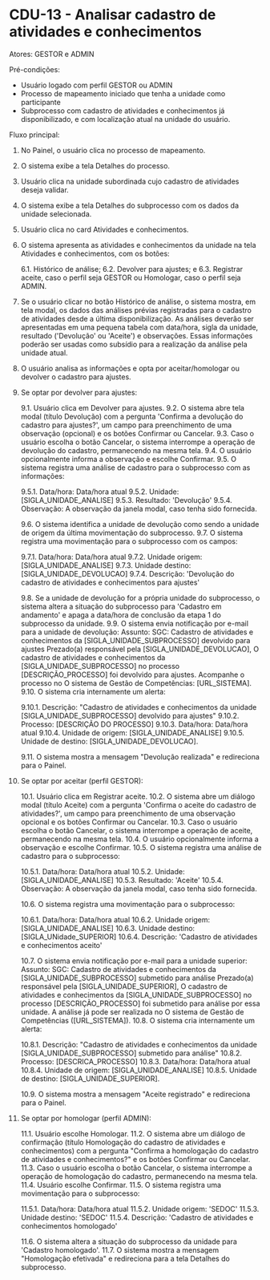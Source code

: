 # CDU-13 - Analisar cadastro de atividades e conhecimentos

Atores: GESTOR e ADMIN

Pré-condições:
- Usuário logado com perfil GESTOR ou ADMIN
- Processo de mapeamento iniciado que tenha a unidade como participante
- Subprocesso com cadastro de atividades e conhecimentos já disponibilizado, e com localização atual na unidade do
usuário.

Fluxo principal:

1. No Painel, o usuário clica no processo de mapeamento.
2. O sistema exibe a tela Detalhes do processo.
3. Usuário clica na unidade subordinada cujo cadastro de atividades deseja validar.
4. O sistema exibe a tela Detalhes do subprocesso com os dados da unidade selecionada.
5. Usuário clica no card Atividades e conhecimentos.
6. O sistema apresenta as atividades e conhecimentos da unidade na tela Atividades e conhecimentos, com os botões:

   6.1. Histórico de análise;
   6.2. Devolver para ajustes; e
   6.3. Registrar aceite, caso o perfil seja GESTOR ou Homologar, caso o perfil seja ADMIN.

7. Se o usuário clicar no botão Histórico de análise, o sistema mostra, em tela modal, os dados das análises prévias
   registradas para o cadastro de atividades desde a última disponibilização. As análises deverão ser apresentadas em
   uma pequena tabela com data/hora, sigla da unidade, resultado ('Devolução' ou 'Aceite') e observações. Essas
   informações poderão ser usadas como subsídio para a realização da análise pela unidade atual.
8. O usuário analisa as informações e opta por aceitar/homologar ou devolver o cadastro para ajustes.
9. Se optar por devolver para ajustes:

   9.1. Usuário clica em Devolver para ajustes.
   9.2. O sistema abre tela modal (título Devolução) com a pergunta 'Confirma a devolução do cadastro para ajustes?', um
   campo para preenchimento de uma observação (opcional) e os botões Confirmar ou Cancelar.
   9.3. Caso o usuário escolha o botão Cancelar, o sistema interrompe a operação de devolução do cadastro, permanecendo
   na mesma tela.
   9.4. O usuário opcionalmente informa a observação e escolhe Confirmar.
   9.5. O sistema registra uma análise de cadastro para o subprocesso com as informações:

   9.5.1. Data/hora: Data/hora atual
   9.5.2. Unidade: [SIGLA_UNIDADE_ANALISE]
   9.5.3. Resultado: 'Devolução'
   9.5.4. Observação: A observação da janela modal, caso tenha sido fornecida.

   9.6. O sistema identifica a unidade de devolução como sendo a unidade de origem da última movimentação do
   subprocesso.
   9.7. O sistema registra uma movimentação para o subprocesso com os campos:

   9.7.1. Data/hora: Data/hora atual
   9.7.2. Unidade origem: [SIGLA_UNIDADE_ANALISE]
   9.7.3. Unidade destino: [SIGLA_UNIDADE_DEVOLUCAO]
   9.7.4. Descrição: 'Devolução do cadastro de atividades e conhecimentos para ajustes'

   9.8. Se a unidade de devolução for a própria unidade do subprocesso, o sistema altera a situação do subprocesso
   para 'Cadastro em andamento' e apaga a data/hora de conclusão da etapa 1 do subprocesso da unidade.
   9.9. O sistema envia notificação por e-mail para a unidade de devolução:
   Assunto: SGC: Cadastro de atividades e conhecimentos da [SIGLA_UNIDADE_SUBPROCESSO] devolvido para ajustes
   Prezado(a) responsável pela [SIGLA_UNIDADE_DEVOLUCAO],
   O cadastro de atividades e conhecimentos da [SIGLA_UNIDADE_SUBPROCESSO] no processo [DESCRIÇÃO_PROCESSO] foi
   devolvido para ajustes.
   Acompanhe o processo no O sistema de Gestão de Competências: [URL_SISTEMA].
   9.10. O sistema cria internamente um alerta:

   9.10.1. Descrição: "Cadastro de atividades e conhecimentos da unidade [SIGLA_UNIDADE_SUBPROCESSO] devolvido para
   ajustes"
   9.10.2. Processo: [DESCRIÇÃO DO PROCESSO]
   9.10.3. Data/hora: Data/hora atual
   9.10.4. Unidade de origem: [SIGLA_UNIDADE_ANALISE]
   9.10.5. Unidade de destino: [SIGLA_UNIDADE_DEVOLUCAO].

   9.11. O sistema mostra a mensagem "Devolução realizada" e redireciona para o Painel.

10. Se optar por aceitar (perfil GESTOR):

    10.1. Usuário clica em Registrar aceite.
    10.2. O sistema abre um diálogo modal (título Aceite) com a pergunta 'Confirma o aceite do cadastro de atividades?',
    um campo para preenchimento de uma observação opcional e os botões Confirmar ou Cancelar.
    10.3. Caso o usuário escolha o botão Cancelar, o sistema interrompe a operação de aceite, permanecendo na mesma
    tela.
    10.4. O usuário opcionalmente informa a observação e escolhe Confirmar.
    10.5. O sistema registra uma análise de cadastro para o subprocesso:

    10.5.1. Data/hora: Data/hora atual
    10.5.2. Unidade: [SIGLA_UNIDADE_ANALISE]
    10.5.3. Resultado: 'Aceite'
    10.5.4. Observação: A observação da janela modal, caso tenha sido fornecida.

    10.6. O sistema registra uma movimentação para o subprocesso:

    10.6.1. Data/hora: Data/hora atual
    10.6.2. Unidade origem: [SIGLA_UNIDADE_ANALISE]
    10.6.3. Unidade destino: [SIGLA_UNidade_SUPERIOR]
    10.6.4. Descrição: 'Cadastro de atividades e conhecimentos aceito'

    10.7. O sistema envia notificação por e-mail para a unidade superior:
    Assunto: SGC: Cadastro de atividades e conhecimentos da [SIGLA_UNIDADE_SUBPROCESSO] submetido para análise
    Prezado(a) responsável pela [SIGLA_UNIDADE_SUPERIOR],
    O cadastro de atividades e conhecimentos da [SIGLA_UNIDADE_SUBPROCESSO] no processo [DESCRIÇÃO_PROCESSO] foi
    submetido para análise por essa unidade.
    A análise já pode ser realizada no O sistema de Gestão de Competências ([URL_SISTEMA]).
    10.8. O sistema cria internamente um alerta:

    10.8.1. Descrição: "Cadastro de atividades e conhecimentos da unidade [SIGLA_UNIDADE_SUBPROCESSO] submetido para
    análise"
    10.8.2. Processo: [DESCRICA_PROCESSO]
    10.8.3. Data/hora: Data/hora atual
    10.8.4. Unidade de origem: [SIGLA_UNIDADE_ANALISE]
    10.8.5. Unidade de destino: [SIGLA_UNIDADE_SUPERIOR].

    10.9. O sistema mostra a mensagem "Aceite registrado" e redireciona para o Painel.

11. Se optar por homologar (perfil ADMIN):

    11.1. Usuário escolhe Homologar.
    11.2. O sistema abre um diálogo de confirmação (título Homologação do cadastro de atividades e conhecimentos) com a
    pergunta "Confirma a homologação do cadastro de atividades e conhecimentos?" e os botões Confirmar ou Cancelar.
    11.3. Caso o usuário escolha o botão Cancelar, o sistema interrompe a operação de homologação do cadastro,
    permanecendo na mesma tela.
    11.4. Usuário escolhe Confirmar.
    11.5. O sistema registra uma movimentação para o subprocesso:

    11.5.1. Data/hora: Data/hora atual
    11.5.2. Unidade origem: 'SEDOC'
    11.5.3. Unidade destino: 'SEDOC'
    11.5.4. Descrição: 'Cadastro de atividades e conhecimentos homologado'

    11.6. O sistema altera a situação do subprocesso da unidade para 'Cadastro homologado'.
    11.7. O sistema mostra a mensagem "Homologação efetivada" e redireciona para a tela Detalhes do subprocesso.